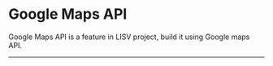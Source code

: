 # Google Maps API

Google Maps API is a feature in LISV project, build it using Google maps API.

---